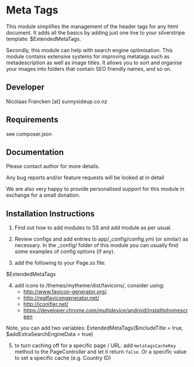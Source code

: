 Meta Tags
===============================================

This module simplifies the management of the header
tags for any html document.  It adds all the basics by
adding just one line to your silverstripe template:
$ExtendedMetaTags.

Secondly, this module can help with search engine optimisation.
This module contains extensive systems for improving
metatags such as metadescription as well as image titles.
It allows you to sort and organise your images into folders
that contain SEO friendly names, and so on.


Developer
-----------------------------------------------
Nicolaas Francken [at] sunnysideup.co.nz


Requirements
-----------------------------------------------
see composer.json


Documentation
-----------------------------------------------
Please contact author for more details.

Any bug reports and/or feature requests will be
looked at in detail

We are also very happy to provide personalised support
for this module in exchange for a small donation.


Installation Instructions
-----------------------------------------------
1. Find out how to add modules to SS and add module as per usual.

2. Review configs and add entries to app/_config/config.yml
(or similar) as necessary.
In the _config/ folder of this module
you can usually find some examples of config options (if any).

3. add the following to your Page.ss file:
<head>
	$ExtendedMetaTags
</head>

4. add icons to /themes/mytheme/dist/favicons/, consider using:
   - http://www.favicon-generator.org/.
   - http://realfavicongenerator.net/
   - http://iconifier.net/
   - https://developer.chrome.com/multidevice/android/installtohomescreen

Note, you can add two variables:
ExtendedMetaTags($includeTitle = true, $addExtraSearchEngineData = true)

5. to turn caching off for a specific page / URL: add `metatagsCacheKey` method to the PageController and let it return `false`.
   Or a specific value to set a specific cache (e.g. Country ID)
